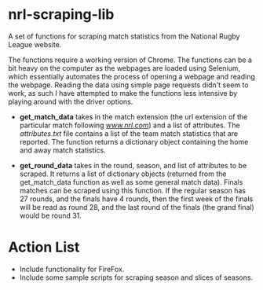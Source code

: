 # nrl-scraping-lib

A set of functions for scraping match statistics from the National Rugby League website.

The functions require a working version of Chrome. The functions can be a bit heavy on the computer as the webpages are loaded using Selenium, which essentially automates the process of opening a webpage and reading the webpage. Reading the data using simple page requests didn't seem to work, as such I have attempted to make the functions less intensive by playing around with the driver options.

- **get_match_data** takes in the match extension (the url extension of the particular match following *www.nrl.com*) and a list of attributes. The *attributes.txt* file contains a list of the team match statistics that are reported. The function returns a dictionary object containing the home and away match statistics.

- **get_round_data** takes in the round, season, and list of attributes to be scraped. It returns a list of dictionary objects (returned from the get_match_data function as well as some general match data). Finals matches can be scraped using this function. If the regular season has 27 rounds, and the finals have 4 rounds, then the first week of the finals will be read as round 28, and the last round of the finals (the grand final) would be round 31.

# Action List

- Include functionality for FireFox.
- Include some sample scripts for scraping season and slices of seasons.
